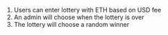 1. Users can enter lottery with ETH based on USD fee
2. An admin will choose when the lottery is over
3. The lottery will choose a random winner